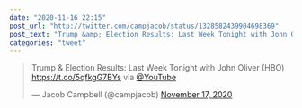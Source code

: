 ```yaml
---
date: "2020-11-16 22:15"
post_url: "http://twitter.com/campjacob/status/1328582439904698369"
post_text: "Trump &amp; Election Results: Last Week Tonight with John Oliver (HBO) https://t.co/5qfkgG7BYs via @YouTube"
categories: "tweet"
---
```


<blockquote class="twitter-tweet"><p lang="en" dir="ltr">Trump &amp; Election Results: Last Week Tonight with John Oliver (HBO) <a href="https://t.co/5qfkgG7BYs">https://t.co/5qfkgG7BYs</a> via <a href="https://twitter.com/YouTube?ref_src=twsrc%5Etfw">@YouTube</a></p>&mdash; Jacob Campbell (@campjacob) <a href="https://twitter.com/campjacob/status/1328582439904698369?ref_src=twsrc%5Etfw">November 17, 2020</a></blockquote> <script async src="https://platform.twitter.com/widgets.js" charset="utf-8"></script> 

